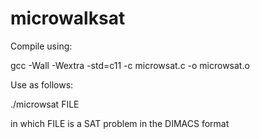 # microwalksat
Compile using:

gcc -Wall -Wextra -std=c11 -c microwsat.c -o microwsat.o

Use as follows:

./microwsat FILE

in which FILE is a SAT problem in the DIMACS format
